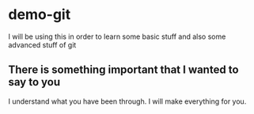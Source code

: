 # demo-git

I will be using this in order to learn some basic stuff and also some advanced stuff of git


## There is something important that I wanted to say to you

I understand what you have been through. I will make everything for you.